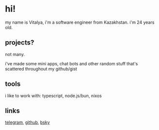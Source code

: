 
<h1>hi!</h1>
<p>my name is Vitalya, i'm a software engineer from Kazakhstan. i'm 24 years old.</p>
<h2>projects?</h2>
<p>not many.</p>
<p>i've made some mini apps, chat bots and other random stuff that's scattered throughout my github/gist</p>
<h2>tools</h2>
<p>i like to work with:
typescript, node.js/bun, nixos</p>
<h2>links</h2>
<p><a href="https://t.me/vitalyavolyn">telegram</a>, <a href="https://github.com/vitalyavolyn">github</a>, <a href="https://bsky.app/profile/vitalya.me">bsky</a></p>

